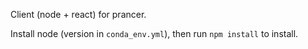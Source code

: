 Client (node + react) for prancer.

Install node (version in `conda_env.yml`), then run `npm install` to install.
